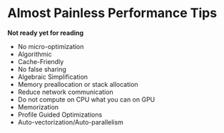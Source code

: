 # Almost Painless Performance Tips

**Not ready yet for reading**

* No micro-optimization
* Algorithmic
* Cache-Friendly
* No false sharing
* Algebraic Simplification
* Memory preallocation or stack allocation
* Reduce network communication
* Do not compute on CPU what you can on GPU
* Memorization
* Profile Guided Optimizations
* Auto-vectorization/Auto-parallelism

